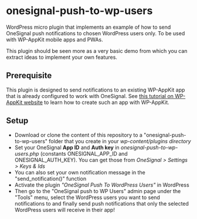 # onesignal-push-to-wp-users

WordPress micro plugin that implements an example of how to send OneSignal push notifications to chosen WordPress users only.
To be used with WP-AppKit mobile apps and PWAs.

This plugin should be seen more as a very basic demo from which you can extract ideas to implement your own features.

## Prerequisite

This plugin is designed to send notifications to an existing WP-AppKit app that is already configured to work with OneSignal.
See [this tutorial on WP-AppKit website](https://uncategorized-creations.com/4905/send-push-notifications-to-wordpress-users/) to learn how to create such an app with WP-AppKit.

## Setup

- Download or clone the content of this repository to a "onesignal-push-to-wp-users" folder that you create in your _wp-content/plugins directory_
- Set your OneSignal **App ID** and **Auth key** in _onesignal-push-to-wp-users.php_ (constants ONESIGNAL_APP_ID and ONESIGNAL_AUTH_KEY). You can get those from _OneSignal > Settings > Keys & Ids_
- You can also set your own notification message in the "send_notification()" function
- Activate the plugin _"OneSignal Push To WordPress Users"_ in WordPress
- Then go to the "OneSignal push to WP Users" admin page under the "Tools" menu, select the WordPress users you want to send notifications to and finally send push notifications that only the selected WordPress users will receive in their app!
